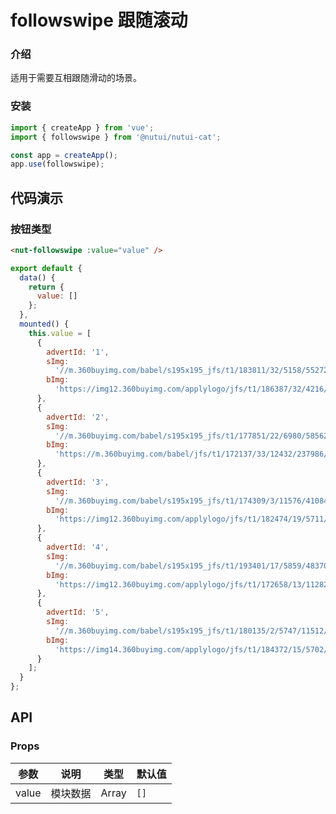 # followswipe 跟随滚动

### 介绍

适用于需要互相跟随滑动的场景。

### 安装

``` javascript
import { createApp } from 'vue';
import { followswipe } from '@nutui/nutui-cat';

const app = createApp();
app.use(followswipe);
```

## 代码演示

### 按钮类型

```html
<nut-followswipe :value="value" />
```

```javascript
export default {
  data() {
    return {
      value: []
    };
  },
  mounted() {
    this.value = [
      {
        advertId: '1',
        sImg:
          '//m.360buyimg.com/babel/s195x195_jfs/t1/183811/32/5158/55272/60a65f2dE8906515f/2013e07d9e36e0b8.png',
        bImg:
          'https://img12.360buyimg.com/applylogo/jfs/t1/186387/32/4216/116652/60a6529dEa7dd688b/53412bc55e857497.jpg.dpg'
      },
      {
        advertId: '2',
        sImg:
          '//m.360buyimg.com/babel/s195x195_jfs/t1/177851/22/6980/58562/60b59886Eb733e6ea/196faacffe101c0f.png',
        bImg:
          'https://m.360buyimg.com/babel/jfs/t1/172137/33/12432/237986/60b59c5dEd516846f/61eabd0c814718d9.jpg'
      },
      {
        advertId: '3',
        sImg:
          '//m.360buyimg.com/babel/s195x195_jfs/t1/174309/3/11576/41084/60afa577Eaf4f60cf/4d409269228fd0ae.png',
        bImg:
          'https://img12.360buyimg.com/applylogo/jfs/t1/182474/19/5711/252947/60ab96d8Eb559acad/a894766a745646a3.jpg'
      },
      {
        advertId: '4',
        sImg:
          '//m.360buyimg.com/babel/s195x195_jfs/t1/193401/17/5859/48370/60b4869dEe5d14002/828ce90afd07a674.png',
        bImg:
          'https://img12.360buyimg.com/applylogo/jfs/t1/172658/13/11282/253784/60ab4b1fE68214e48/84811cfbdbf290ee.jpg'
      },
      {
        advertId: '5',
        sImg:
          '//m.360buyimg.com/babel/s195x195_jfs/t1/180135/2/5747/11512/60ab587bE82eac72a/cb353787d9aa8fc6.png',
        bImg:
          'https://img14.360buyimg.com/applylogo/jfs/t1/184372/15/5702/304483/60ab30b6E6e5386cc/03120eb024d7c3b2.jpg'
      }
    ];
  }
};
```

## API

### Props

| 参数         | 说明                             | 类型   | 默认值           |
|--------------|----------------------------------|--------|------------------|
| value         | 模块数据 | Array |`[]`         |


